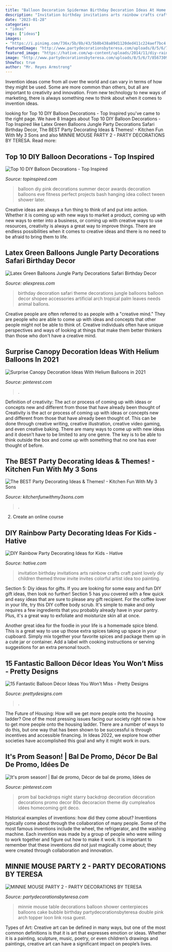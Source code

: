 ```yaml
---
title: "Balloon Decoration Spiderman Birthday Decoration Ideas At Home : Minnie Mouse Table Decorations Balloon Shower Centerpieces Balloons Cake Bubble Birthday Partydecorationsbyteresa Double Pink Arch Topper Loon Link Rosa Guest"
description: "Invitation birthday invitations arts rainbow crafts craft paint lovely diy children themed throw invite invites colorful artist idea too painting"
date: "2023-01-28"
categories:
- "ideas"
tags: ["ideas"]
images:
- "https://i.pinimg.com/736x/5b/8b/43/5b8b438a89d1120ded411c224aef7bc4.jpg"
featuredImage: "http://www.partydecorationsbyteresa.com/uploads/8/5/6/7/8567309/63909_orig.jpg"
featured_image: "https://hative.com/wp-content/uploads/2014/11/diy-rainbow-party-decorating-ideas/3-cute-party-invitation.jpg"
image: "http://www.partydecorationsbyteresa.com/uploads/8/5/6/7/8567309/63909_orig.jpg"
ShowToc: true
author: "Mr. Reyes Armstrong"
---
```



Invention ideas come from all over the world and can vary in terms of how they might be used. Some are more common than others, but all are important to creativity and innovation. From new technology to new ways of marketing, there is always something new to think about when it comes to invention ideas.

	

		
looking for Top 10 DIY Balloon Decorations - Top Inspired you've came to the right page. We have 8 Images about Top 10 DIY Balloon Decorations - Top Inspired like Latex Green Balloons Jungle Party Decorations Safari Birthday Decor, The BEST Party Decorating Ideas &amp; Themes! - Kitchen Fun With My 3 Sons and also MINNIE MOUSE PARTY 2 - PARTY DECORATIONS BY TERESA. Read more:
		
    
## Top 10 DIY Balloon Decorations - Top Inspired

<img loading=lazy src="https://www.topinspired.com/wp-content/uploads/2013/10/518.jpg" onerror="this.onerror=null;this.src='https://tse4.mm.bing.net/th?id=OIP.3kyQ13NVzFCc3wAnwQbOfAHaLF&amp;pid=15.1';" alt="Top 10 DIY Balloon Decorations - Top Inspired">

_Source: topinspired.com_

>balloon diy pink decorations summer decor awards decoration balloons eve fitness perfect projects bash hanging idea collect tween shower later. 

	

Creative ideas are always a fun thing to think of and put into action. Whether it is coming up with new ways to market a product, coming up with new ways to enter into a business, or coming up with creative ways to use resources, creativity is always a great way to improve things. There are endless possibilities when it comes to creative ideas and there is no need to be afraid to bring them to life.

    
## Latex Green Balloons Jungle Party Decorations Safari Birthday Decor

<img loading=lazy src="https://ae01.alicdn.com/kf/He7c8dcfd61884dae868fe13d0a61ee78Z/Latex-Green-Balloons-Jungle-Party-Decorations-Safari-Birthday-Decor-Jungle-Theme-Party-Safari-Birthday-Party-Decoration.jpg" onerror="this.onerror=null;this.src='https://tse3.mm.bing.net/th?id=OIP.HpCRN-DoPmXWO9d48V0WlwHaHa&amp;pid=15.1';" alt="Latex Green Balloons Jungle Party Decorations Safari Birthday Decor">

_Source: aliexpress.com_

>birthday decoration safari theme decorations jungle balloons balloon decor shopee accessories artificial arch tropical palm leaves needs animal ballons. 

	

Creative people are often referred to as people with a "creative mind." They are people who are able to come up with ideas and concepts that other people might not be able to think of. Creative individuals often have unique perspectives and ways of looking at things that make them better thinkers than those who don't have a creative mind.

    
## Surprise Canopy Decoration Ideas With Helium Balloons In 2021

<img loading=lazy src="https://i.pinimg.com/736x/5b/8b/43/5b8b438a89d1120ded411c224aef7bc4.jpg" onerror="this.onerror=null;this.src='https://tse4.mm.bing.net/th?id=OIP.YhtMmKtst1tC7Mq8ZtSADAHaJQ&amp;pid=15.1';" alt="Surprise Canopy Decoration Ideas With Helium Balloons in 2021">

_Source: pinterest.com_

>. 

	

Definition of creativity: The act or process of coming up with ideas or concepts new and different from those that have already been thought of
Creativity is the act or process of coming up with ideas or concepts new and different from those that have already been thought of. This can be done through creative writing, creative illustration, creative video gaming, and even creative baking. There are many ways to come up with new ideas and it doesn’t have to be limited to any one genre. The key is to be able to think outside the box and come up with something that no one has ever thought of before.

    
## The BEST Party Decorating Ideas &amp; Themes! - Kitchen Fun With My 3 Sons

<img loading=lazy src="https://kitchenfunwithmy3sons.com/wp-content/uploads/2016/03/the-best-party-decorating-ideas-and-themes-24-1.jpg" onerror="this.onerror=null;this.src='https://tse3.mm.bing.net/th?id=OIP.Q-Ig5tpXmea6nJHhA13RJgHaJ4&amp;pid=15.1';" alt="The BEST Party Decorating Ideas &amp; Themes! - Kitchen Fun With My 3 Sons">

_Source: kitchenfunwithmy3sons.com_

>. 

	

2. Create an online course

    
## DIY Rainbow Party Decorating Ideas For Kids - Hative

<img loading=lazy src="https://hative.com/wp-content/uploads/2014/11/diy-rainbow-party-decorating-ideas/3-cute-party-invitation.jpg" onerror="this.onerror=null;this.src='https://tse3.mm.bing.net/th?id=OIP.gsJ7fGbSJRD7EbkZFhd5SwHaKK&amp;pid=15.1';" alt="DIY Rainbow Party Decorating Ideas for Kids - Hative">

_Source: hative.com_

>invitation birthday invitations arts rainbow crafts craft paint lovely diy children themed throw invite invites colorful artist idea too painting. 

	

Section 5: Diy ideas for gifts.
If you are looking for some easy and fun DIY gift ideas, then look no further! Section 5 has you covered with a few quick and easy ideas that are sure to please any gift recipient.
For the coffee lover in your life, try this DIY coffee body scrub. It's simple to make and only requires a few ingredients that you probably already have in your pantry. Plus, it's a great way to exfoliate and moisturize skin all at once.

Another great idea for the foodie in your life is a homemade spice blend. This is a great way to use up those extra spices taking up space in your cupboard. Simply mix together your favorite spices and package them up in a cute jar or container. Add a label with cooking instructions or serving suggestions for an extra personal touch.

    
## 15 Fantastic Balloon Décor Ideas You Won’t Miss - Pretty Designs

<img loading=lazy src="https://www.prettydesigns.com/wp-content/uploads/2015/09/15-fantastic-balloon-décor-ideas-you-won’t-miss14.jpg" onerror="this.onerror=null;this.src='https://tse4.mm.bing.net/th?id=OIP.kdWzm9vIIEIJATHmAAec0wHaLH&amp;pid=15.1';" alt="15 Fantastic Balloon Décor Ideas You Won’t Miss - Pretty Designs">

_Source: prettydesigns.com_

>. 

	

The Future of Housing: How will we get more people onto the housing ladder?
One of the most pressing issues facing our society right now is how to get more people onto the housing ladder. There are a number of ways to do this, but one way that has been shown to be successful is through incentives and accessible financing. In Ideas 2022, we explore how other societies have accomplished this goal and why it might work in ours.

    
## It&#039;s Prom Season! | Bal De Promo, Décor De Bal De Promo, Idées De

<img loading=lazy src="https://i.pinimg.com/originals/7a/5b/48/7a5b48085c8acfad591a2c110fcc5819.jpg" onerror="this.onerror=null;this.src='https://tse3.mm.bing.net/th?id=OIP.looMHUJZuNoV3GqH0Smi-AHaLG&amp;pid=15.1';" alt="It&#039;s prom season! | Bal de promo, Décor de bal de promo, Idées de">

_Source: pinterest.com_

>prom bal backdrops night starry backdrop decoration décoration decorations promo decor 80s decoracion theme diy cumpleaños idées homecoming grit deco. 

	

Historical examples of inventions: how did they come about?
Inventions typically come about through the collaboration of many people. Some of the most famous inventions include the wheel, the refrigerator, and the washing machine. Each invention was made by a group of people who were willing to work together and figure out how to make it work. It is important to remember that these inventions did not just magically come about; they were created through collaboration and innovation.

    
## MINNIE MOUSE PARTY 2 - PARTY DECORATIONS BY TERESA

<img loading=lazy src="http://www.partydecorationsbyteresa.com/uploads/8/5/6/7/8567309/63909_orig.jpg" onerror="this.onerror=null;this.src='https://tse2.mm.bing.net/th?id=OIP.PXepwqx3euReXO6isJWNUQHaFj&amp;pid=15.1';" alt="MINNIE MOUSE PARTY 2 - PARTY DECORATIONS BY TERESA">

_Source: partydecorationsbyteresa.com_

>minnie mouse table decorations balloon shower centerpieces balloons cake bubble birthday partydecorationsbyteresa double pink arch topper loon link rosa guest. 

	

Types of Art:
Creative art can be defined in many ways, but one of the most common definitions is that it is art that expresses emotion or ideas. Whether it is a painting, sculpture, music, poetry, or even children’s drawings and paintings, creative art can have a significant impact on people’s lives.

